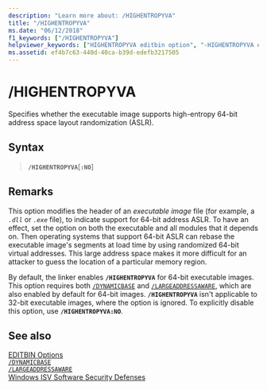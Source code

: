 ```yaml
---
description: "Learn more about: /HIGHENTROPYVA"
title: "/HIGHENTROPYVA"
ms.date: "06/12/2018"
f1_keywords: ["/HIGHENTROPYVA"]
helpviewer_keywords: ["HIGHENTROPYVA editbin option", "-HIGHENTROPYVA editbin option", "/HIGHENTROPYVA editbin option"]
ms.assetid: ef4b7c63-440d-40ca-b39d-edefb3217505
---
```

# /HIGHENTROPYVA

Specifies whether the executable image supports high-entropy 64-bit address space layout randomization (ASLR).

## Syntax

> **`/HIGHENTROPYVA`**[**`:NO`**]

## Remarks

This option modifies the header of an *executable image* file (for example, a *`.dll`* or *`.exe`* file), to indicate support for 64-bit address ASLR. To have an effect, set the option on both the executable and all modules that it depends on. Then operating systems that support 64-bit ASLR can rebase the executable image's segments at load time by using randomized 64-bit virtual addresses. This large address space makes it more difficult for an attacker to guess the location of a particular memory region.

By default, the linker enables **`/HIGHENTROPYVA`** for 64-bit executable images. This option requires both [`/DYNAMICBASE`](dynamicbase.md) and [`/LARGEADDRESSAWARE`](largeaddressaware.md), which are also enabled by default for 64-bit images. **`/HIGHENTROPYVA`** isn't applicable to 32-bit executable images, where the option is ignored. To explicitly disable this option, use **`/HIGHENTROPYVA:NO`**.

## See also

[EDITBIN Options](editbin-options.md)\
[`/DYNAMICBASE`](dynamicbase.md)\
[`/LARGEADDRESSAWARE`](largeaddressaware.md)\
[Windows ISV Software Security Defenses](/previous-versions/bb430720(v=msdn.10))
